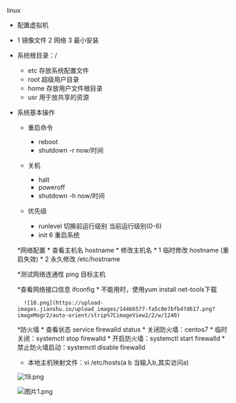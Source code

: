 
linux

* 配置虚拟机
* 1 镜像文件 2 网络 3 最小安装

* 系统根目录：/
	* etc  存放系统配置文件
	* root 超级用户目录
	* home 存放用户文件根目录
	* usr  用于放共享的资源
* 系统基本操作

	* 重启命令
		* reboot
		* shutdown -r now/时间
	
	* 关机
		* halt
		* poweroff
		* shutdown -h now/时间
		
	* 优先级
		* runlevel 切换前运行级别 当前运行级别(0-6)
		* init 6 重启系统
		
	*网络配置
		* 查看主机名 hostname
		* 修改主机名 
			* 1 临时修改 hostname (重启失效) 
			* 2 永久修改 /etc/hostname 
			
	*测试网络连通性 ping 目标主机
	
	*查看网络接口信息 ifconfig
		* 不能用时，使用yum install net-tools下载
		
		![18.png](https://upload-images.jianshu.io/upload_images/14466577-fa5c0e7bfb47d617.png?imageMogr2/auto-orient/strip%7CimageView2/2/w/1240)
	
	
	*防火墙 
		* 查看状态 service firewalld status
		* 关闭防火墙：centos7
		* 临时关闭：systemctl stop firewalld 
		* 开启防火墙：systemctl start firewalld 
		* 禁止防火墙启动：systemctl disable firewalld
		
	* 本地主机映射文件：vi /etc/hosts(a b 当输入b,其实访问a) 
	
	![19.png](https://upload-images.jianshu.io/upload_images/14466577-87f2fb41583f3d7f.png?imageMogr2/auto-orient/strip%7CimageView2/2/w/1240)
	
	![图片1.png](https://upload-images.jianshu.io/upload_images/14466577-cec9f2d5aa196146.png?imageMogr2/auto-orient/strip%7CimageView2/2/w/1240)
	
	
	
	
		
		
		